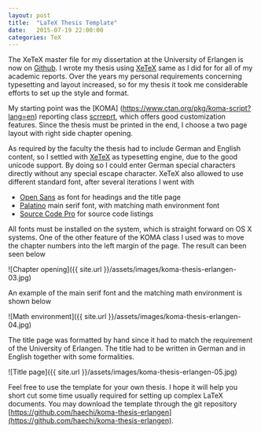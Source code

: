 ```yaml
---
layout: post
title:  "LaTeX Thesis Template"
date:   2015-07-19 22:00:00
categories: TeX
---
```


The XeTeX master file for my dissertation at the University of Erlangen is now on [Github](https://github.com/haechi/koma-thesis-erlangen). I wrote my thesis using [XeTeX](https://en.wikipedia.org/wiki/XeTeX) same as I did for for all of my academic reports. Over the years my personal requirements concerning typesetting and layout increased, so for my thesis it took me considerable efforts to set up the style and format.

My starting point was the [KOMA] (https://www.ctan.org/pkg/koma-script?lang=en) reporting class [scrreprt](https://www.ctan.org/pkg/scrreprt?lang=en), which offers good customization features. Since the thesis must be printed in the end, I choose a two page layout with right side chapter opening.

As required by the faculty the thesis had to include German and English content, so I settled with [XeTeX](https://en.wikipedia.org/wiki/XeTeX) as typesetting engine, due to the good unicode support. By doing so I could enter German special characters directly without any special escape character. XeTeX also allowed to use different standard font, after several iterations I went with

* [Open Sans](https://en.wikipedia.org/wiki/Open_Sans) as font for headings and the title page
* [Palatino](https://en.wikipedia.org/wiki/Palatino) main serif font, with matching math environment font
* [Source Code Pro](https://github.com/adobe-fonts/source-code-pro) for source code listings

All fonts must be installed on the system, which is straight forward on OS X systems. One of the other feature of the KOMA class I used was to move the chapter numbers into the left margin of the page. The result can been seen below

![Chapter opening]({{ site.url }}/assets/images/koma-thesis-erlangen-03.jpg)

An example of the main serif font and the matching math environment is shown below

![Math environment]({{ site.url }}/assets/images/koma-thesis-erlangen-04.jpg)

The title page was formatted by hand since it had to match the requirement of the University of Erlangen. The title had to be written in German and in English together with some formalities.

 ![Title page]({{ site.url }}/assets/images/koma-thesis-erlangen-05.jpg)

Feel free to use the template for your own thesis. I hope it will help you short cut some time usually required for setting up complex LaTeX documents. You may download the template through the git repository  [https://github.com/haechi/koma-thesis-erlangen](https://github.com/haechi/koma-thesis-erlangen).
